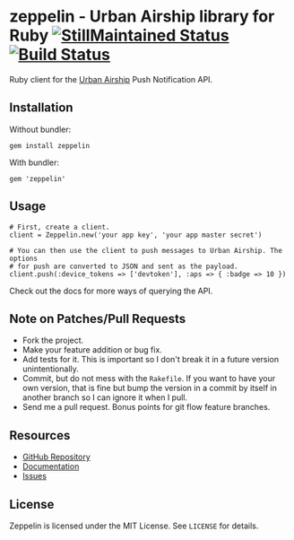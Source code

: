 # zeppelin - Urban Airship library for Ruby [![StillMaintained Status](http://stillmaintained.com/CapnKernul/zeppelin.png)](http://stillmaintained.com/CapnKernul/zeppelin) [![Build Status](https://travis-ci.org/kern/zeppelin.png)](https://travis-ci.org/kern/zeppelin)

Ruby client for the [Urban Airship](http://urbanairship.com) Push Notification
API.

## Installation ##

Without bundler:

    gem install zeppelin

With bundler:

    gem 'zeppelin'

## Usage ##

    # First, create a client.
    client = Zeppelin.new('your app key', 'your app master secret')
    
    # You can then use the client to push messages to Urban Airship. The options
    # for push are converted to JSON and sent as the payload.
    client.push(:device_tokens => ['devtoken'], :aps => { :badge => 10 })

Check out the docs for more ways of querying the API.

## Note on Patches/Pull Requests ##

* Fork the project.
* Make your feature addition or bug fix.
* Add tests for it. This is important so I don't break it in a future version unintentionally.
* Commit, but do not mess with the `Rakefile`. If you want to have your own version, that is fine but bump the version in a commit by itself in another branch so I can ignore it when I pull.
* Send me a pull request. Bonus points for git flow feature branches.

## Resources ##

* [GitHub Repository](https://github.com/kern/zeppelin)
* [Documentation](http://rubydoc.info/github/kern/zeppelin)
* [Issues](https://github.com/kern/zeppelin/issues)

## License ##

Zeppelin is licensed under the MIT License. See `LICENSE` for details.
